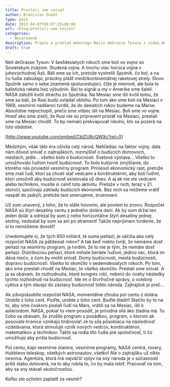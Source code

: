 ```yaml
---
title: Prestali sme snívať
author: Branislav Dudáš
type: post
date: 2012-04-07T08:07:25+00:00
url: /blog/prestali-sme-snivat/
categories:
  - Nezaradené
description: Prepis a preklad monológu Neila deGrasse Tysona z videa We stopped dreaming.
draft: true
---
```

Neil deGrasse Tyson: V šesťdesiatych rokoch sme boli vo vojne so Sovietskym zväzom. Studená vojna. A trochu viac horúca vojna v juhovýchodnej Ázii. Báli sme sa ich, pretože vystrelili Sputnik, čo bol, a na čo ľudia zabúdajú, prázdny plášť medzikontinentálnej raketovej strely. Slovo Sputnik samo o sebe znamená spolucestujúci, čiže je mierové, ale bola to balistická raketa bez výbušnín. Bol to signál a my v Amerike sme šaleli. NASA založili kvôli strachu zo Sputnika. Na Mesiac sme išli kvôli tomu, že sme sa báli, že Rusi budú ovládať oblohu. Po tom ako sme boli na Mesiaci v 1969, vesmírni nadšenci tvrdili, že do desiatich rokov budeme na Marse. Absolútne nepochopili, prečo sme vôbec išli na Mesiac. Boli sme vo vojne. Hneď ako sme zistili, že Rusi nie sú pripravení pristáť na Mesiaci, prestali sme na Mesiac chodiť. To by nemalo prekvapovať nikoho, kto sa pozerá na toto obdobie. <!--more-->

[http://www.youtube.com/embed/CbIZU8cQWXc?rel=0]
  
Medzitým, však táto éra oživila celý národ. Nehľadiac na faktor vojny, dala nám dôvod snívať o zajtrajškoch, rozmýšľať o budúcich domovoch, mestách, jedle&#8230; všetko bolo o budúcnosti. Svetová výstava&#8230; Všetko to umožňovalo ľuďom tvoriť budúcnosť. To bolo kultúrne zmýšľanie, do ktorého nás priviedol vesmírny program. Priniesol ekonomický rast, pretože sme mali ľudí, ktorí sa chceli stať vedcami a konštruktérmi, aby boli ľuďmi, ktorí umožnili aby budúcnosť existovala už dnes. A aj ak nie ste vedcami alebo technikmi, musíte si ceniť túto aktivitu. Pretože v nich, teraz v 21. storočí, spočívajú základy budúcich ekonomík. Bez nich sa môžeme vrátiť naspäť do jaskýň, pretože tam smerujeme, zruinovaní.

Už som unavený, z toho, že to stále hovorím, ale poviem to znovu: Rozpočet NASA sú štyri desatiny centu z jedného dolára daní. Ak by som držal ten jeden dolár a odrezal by som z neho horizontálne štyri desatiny jednej stotiny, nedostal by som sa ani po atrament! Takže neprijímam tvrdenie, že si to nemôžeme dovoliť!

Uvedomujete si, že tých 850 miliárd, tá suma peňazí, je väčšia ako celý rozpočet NASA za päťdesiat rokov? A tak keď niekto tvrdí, že nemáme dosť peňazí na vesmírny program, ja tvrdím, že to nie je tým, že nemáte dosť peňazí. Distribúciou peňazí, ktoré míňate beriete ľuďom, jedinú vec, ktorá im dáva niečo, o čom by mohli snívať. Domy budúcnosti, mestá budúcnosti, dopravu budúcnosti. Všetko to skončilo v sedemdesiatych rokoch. Po tom, ako sme prestali chodiť na Mesiac, to všetko skončilo. Prestali sme snívať. A ja sa obávam, že rozhodnutia, ktoré kongres robí, neberú do úvahy následky týchto rozhodnutí na budúcnosť. Ide im o štvrťročné správy, o volebný cyklus a tým dávajú do zástavy budúcnosť tohto národa. Zajtrajšok je preč&#8230;

Ak zdvojnásobíte rozpočet NASA, momentálne zhruba pol centu z dolára. Urobťe z toho cent. Poďte, urobte z toho cent. Buďte štedrí! Stačilo by to na to, aby sme čoskoro poslali ľudí na Mars, vrátili sa na Mesiac, išli k asteroidom. NASA, pokiaľ to viem posúdiť, je prírodná sila ako žiadna iná. To čoho sa obávam, že zrušíte program s posádkou, program, v ktorom ak posúvate hranice vznikajú hrdinovia! Je to sila pôsobiaca na následnosť vzdelávania, ktorá stimuluje vznik nových vedcov, konštruktérov, matematikov a technikov. Takto sa rodia títo ľudia pre spoločnosť, tí čo umožňujú aby prišla budúcnosť.

Pol centu, kúpi vesmírne stanice, vesmírne programy, NASA centrá, rovery, Hubbleov teleskop, všetkých astronautov, všetko! Ale o zajtrajšku už nikto nesníva. Agentúra, ktorá má najväčší vplyv na sny národa je v súčasnosti príliš slabo dotovaná, na to aby robila to, čo by mala robiť: Pracovať na tom, aby sa sny stávali skutočnosťou.

Koľko ste ochotní zaplatiť za vesmír?